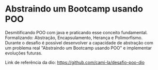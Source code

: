
# Abstraindo um Bootcamp usando POO 

Desmitificando POO com java e praticando esse conceito fundamental. Formalizando: Abstração, Encapsulamento, Herança e Polimorfismo. 
Durante o desafio é possivel desenvolver a capacidade de abstração com um problema real "Abstraindo um Bootcamp usando POO" e implementar evoluções futuras.

Link de referência da dio: https://github.com/cami-la/desafio-poo-dio
